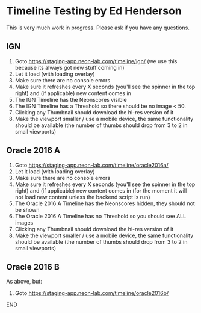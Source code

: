 # Timeline Testing by Ed Henderson

This is very much work in progress. Please ask if you have any questions.

## IGN

1. Goto https://staging-app.neon-lab.com/timeline/ign/ (we use this because its always got new stuff coming in)
2. Let it load (with loading overlay)
3. Make sure there are no console errors
4. Make sure it refreshes every X seconds (you&#39;ll see the spinner in the top right) and (if applicable) new content comes in
5. The IGN Timeline has the Neonscores visible
6. The IGN Timeline has a Threshold so there should be no image &lt; 50.
7. Clicking any Thumbnail should download the hi-res version of it
8. Make the viewport smaller / use a mobile device, the same functionality should be available (the number of thumbs should drop from 3 to 2 in small viewports)

## Oracle 2016 A

1. Goto https://staging-app.neon-lab.com/timeline/oracle2016a/
2. Let it load (with loading overlay)
3. Make sure there are no console errors
4. Make sure it refreshes every X seconds (you&#39;ll see the spinner in the top right) and (if applicable) new content comes in (for the moment it will not load new content unless the backend script is run)
5. The Oracle 2016 A Timeline has the Neonscores hidden, they should not be shown
6. The Oracle 2016 A Timeline has no Threshold so you should see ALL images
7. Clicking any Thumbnail should download the hi-res version of it
8. Make the viewport smaller / use a mobile device, the same functionality should be available (the number of thumbs should drop from 3 to 2 in small viewports)

## Oracle 2016 B

As above, but:

1. Goto https://staging-app.neon-lab.com/timeline/oracle2016b/

END

